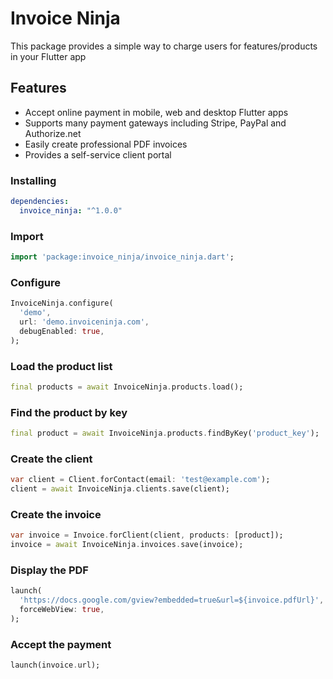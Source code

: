 # Invoice Ninja 

This package provides a simple way to charge users for features/products in your Flutter app 

## Features
* Accept online payment in mobile, web and desktop Flutter apps
* Supports many payment gateways including Stripe, PayPal and Authorize.net 
* Easily create professional PDF invoices 
* Provides a self-service client portal 

### Installing

```yaml
dependencies:
  invoice_ninja: "^1.0.0"
```

### Import

```dart
import 'package:invoice_ninja/invoice_ninja.dart';
```

### Configure

```dart
InvoiceNinja.configure(
  'demo',
  url: 'demo.invoiceninja.com',
  debugEnabled: true,
);
```

### Load the product list

```dart
final products = await InvoiceNinja.products.load();
```

### Find the product by key

```dart
final product = await InvoiceNinja.products.findByKey('product_key');
```

### Create the client

```dart
var client = Client.forContact(email: 'test@example.com');
client = await InvoiceNinja.clients.save(client);
```

### Create the invoice

```dart
var invoice = Invoice.forClient(client, products: [product]);
invoice = await InvoiceNinja.invoices.save(invoice);
```

### Display the PDF
```dart
launch(
  'https://docs.google.com/gview?embedded=true&url=${invoice.pdfUrl}',
  forceWebView: true,
);
```

### Accept the payment 

```dart
launch(invoice.url);
```


